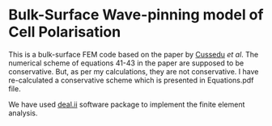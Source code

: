 # Bulk-Surface Wave-pinning model of Cell Polarisation

This is a bulk-surface FEM code based on the paper by [Cussedu](https://doi.org/10.1016/j.jtbi.2018.09.008) *et al*.
The numerical scheme of equations 41-43 in the paper are supposed to be conservative. But, as per my calculations, they are not conservative. I have re-calculated a conservative scheme which is presented in Equations.pdf file.

We have used [deal.ii](https://www.dealii.org) software package to implement the finite element analysis.

